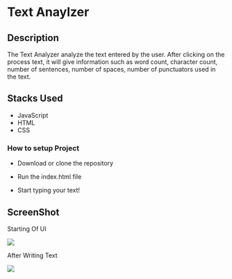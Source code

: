 # Text Anaylzer

## Description
The Text Analyzer analyze the text entered by the user. After clicking on the process text, it will give information such as word count, character count, number of sentences, number of spaces, number of punctuators used in the text.

## Stacks Used
* JavaScript
* HTML
* CSS

### How to setup Project

- Download or clone the repository

- Run the index.html file
- Start typing your text!

## ScreenShot

Starting Of UI

<img src="C:\Users\DELL\Documents\GitHub\Dev-Geeks\Frontend-Projects\Text Analyzer\SS1.png"/>

After Writing Text

<img src="C:\Users\DELL\Documents\GitHub\Dev-Geeks\Frontend-Projects\Text Analyzer\SS2.png" />
